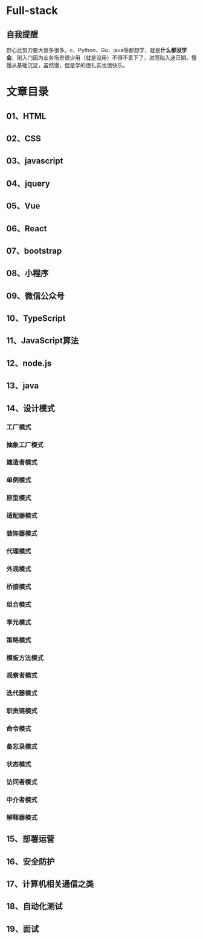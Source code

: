 # Full-stack
## 自我提醒
野心比努力要大很多很多。c、Python、Go、java等都想学，就是**什么都没学会**，刚入门因为业务场景很少用（就是没用）不得不丢下了，进而陷入迷茫期。慢慢从基础沉淀，虽然慢，但是学的很扎实也很快乐。

# 文章目录



## 01、HTML

## 02、CSS


## 03、javascript

## 04、jquery

## 05、Vue

## 06、React
## 07、bootstrap


## 08、小程序


## 09、微信公众号
## 10、TypeScript


## 11、JavaScript算法

## 12、node.js

## 13、java


## 14、设计模式

### 工厂模式

### 抽象工厂模式

### 建造者模式

### 单例模式

### 原型模式

### 适配器模式

### 装饰器模式

### 代理模式

### 外观模式

### 桥接模式

### 组合模式


### 享元模式


### 策略模式


### 模板方法模式


### 观察者模式


### 迭代器模式


### 职责链模式


### 命令模式

### 备忘录模式


### 状态模式


### 访问者模式


### 中介者模式


### 解释器模式

## 15、部署运营

## 16、安全防护

## 17、计算机相关通信之类

## 18、自动化测试

## 19、面试

